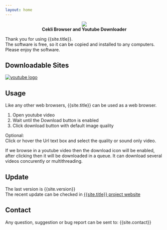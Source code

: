 ```yaml
---
layout: home
---
```


<p align="center">
   <img src="{{site.image_folder}}cekli-logo.png"><br/>	
   <strong>Cekli Browser and Youtube Downloader</strong>
</p>

Thank you for using {{site.title}}.<br/>
The software is free, so it can be copied and installed to any computers.<br/>
Please enjoy the software.

## Downloadable Sites
[![youtube logo]({{site.image_folder}}youtube-logo.jpg)](http://youtube.com)

## Usage
Like any other web browsers, {{site.title}} can be used as a web browser.
1. Open youtube video
2. Wait until the Download button is enabled
3. Click download button with default image quality

Optional:<br/>
Click or hover the Url text box and select the quality or sound only video.

If we browse in a youtube video then the download icon will be enabled, after clicking then it will be downloaded in a queue.
It can download several videos concurently or multithreading.

## Update
The last version is {{site.version}}<br/>
The recent update can be checked in [{{site.title}} project website]({{site.project_url}})

## Contact
Any question, suggestion or bug report can be sent to:
{{site.contact}}
